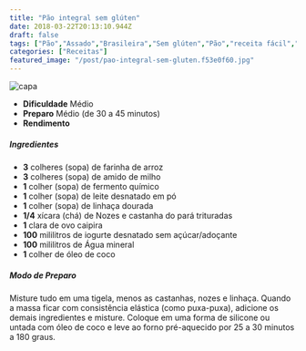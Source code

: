 ```yaml
---
title: "Pão integral sem glúten"
date: 2018-03-22T20:13:10.944Z
draft: false
tags: ["Pão","Assado","Brasileira","Sem glúten","Pão","receita fácil","Receitas sem glúten"]
categories: ["Receitas"]
featured_image: "/post/pao-integral-sem-gluten.f53e0f60.jpg"
---
```


![capa](/post/pao-integral-sem-gluten.f53e0f60.jpg)

*   **Dificuldade** Médio
*   **Preparo** Médio (de 30 a 45 minutos)
*   **Rendimento**

##### Ingredientes

*   **3** colheres (sopa) de farinha de arroz
*   **3** colheres (sopa) de amido de milho
*   **1** colher (sopa) de fermento químico
*   **1** colher (sopa) de leite desnatado em pó
*   **1** colher (sopa) de linhaça dourada
*   **1/4** xícara (chá) de Nozes e castanha do pará trituradas
*   **1** clara de ovo caipira
*   **100** mililitros de iogurte desnatado sem açúcar/adoçante
*   **100** mililitros de Água mineral
*   **1** colher de óleo de coco

##### Modo de Preparo

Misture tudo em uma tigela, menos as castanhas, nozes e linhaça. Quando a massa ficar com consistência elástica (como puxa-puxa), adicione os demais ingredientes e misture. Coloque em uma forma de silicone ou untada com óleo de coco e leve ao forno pré-aquecido por 25 a 30 minutos a 180 graus.
